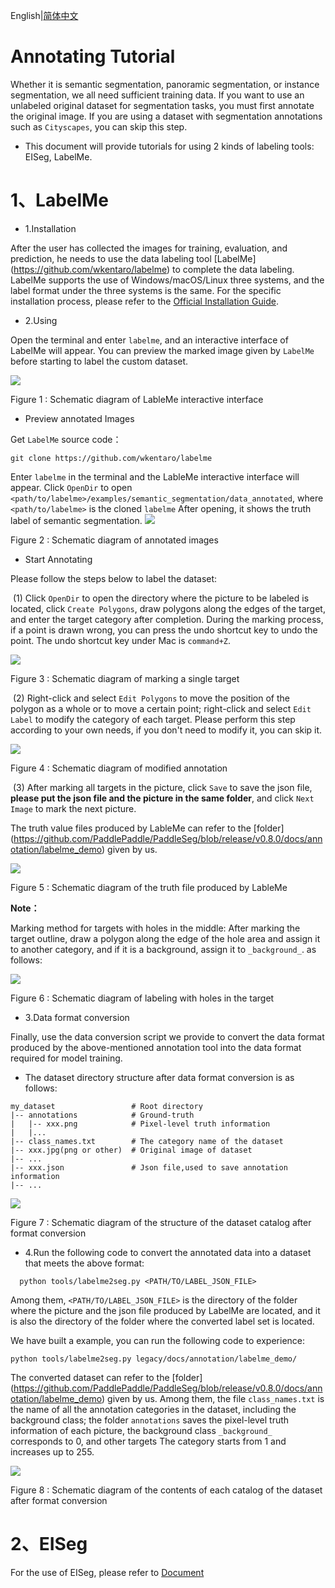 English|[简体中文](transform_cn.md)
# Annotating Tutorial

Whether it is semantic segmentation, panoramic segmentation, or instance segmentation, we all need sufficient training data. If you want to use an unlabeled original dataset for segmentation tasks, you must first annotate the original image. If you are using a dataset with segmentation annotations such as `Cityscapes`, you can skip this step.
- This document will provide tutorials for using 2 kinds of labeling tools: EISeg, LabelMe.


# 1、LabelMe
* 1.Installation

After the user has collected the images for training, evaluation, and prediction, he needs to use the data labeling tool [LabelMe] (https://github.com/wkentaro/labelme) to complete the data labeling. LabelMe supports the use of Windows/macOS/Linux three systems, and the label format under the three systems is the same. For the specific installation process, please refer to the [Official Installation Guide](https://github.com/wkentaro/labelme).

* 2.Using

Open the terminal and enter `labelme`, and an interactive interface of LabelMe will appear. You can preview the marked image given by `LabelMe` before starting to label the custom dataset.

![](../image/image-1.png)

<div align="left">
    <p>Figure 1 : Schematic diagram of LableMe interactive interface</p>
 </div>


   * Preview annotated Images

Get `LabelMe` source code：

```
git clone https://github.com/wkentaro/labelme
```

Enter `labelme` in the terminal and the LableMe interactive interface will appear. Click `OpenDir` to open `<path/to/labelme>/examples/semantic_segmentation/data_annotated`, where `<path/to/labelme>` is the cloned `labelme` After opening, it shows the truth label of semantic segmentation.
![](../image/image-2.png)

<div align="left">
    <p>Figure 2 : Schematic diagram of annotated images</p>
 </div>



   * Start Annotating

Please follow the steps below to label the dataset:

​		(1) Click `OpenDir` to open the directory where the picture to be labeled is located, click `Create Polygons`, draw polygons along the edges of the target, and enter the target category after completion. During the marking process, if a point is drawn wrong, you can press the undo shortcut key to undo the point. The undo shortcut key under Mac is `command+Z`.

![](../image/image-3.png)

<div align="left">
    <p>Figure 3 : Schematic diagram of marking a single target</p>
 </div>



​		(2) Right-click and select `Edit Polygons` to move the position of the polygon as a whole or to move a certain point; right-click and select `Edit Label` to modify the category of each target. Please perform this step according to your own needs, if you don't need to modify it, you can skip it.

![](../image/image-4-2.png)

<div align="left">
    <p>Figure 4 : Schematic diagram of modified annotation</p>
 </div>



​		(3) After marking all targets in the picture, click `Save` to save the json file, **please put the json file and the picture in the same folder**, and click `Next Image` to mark the next picture.

The truth value files produced by LableMe can refer to the [folder] (https://github.com/PaddlePaddle/PaddleSeg/blob/release/v0.8.0/docs/annotation/labelme_demo) given by us.

![](../image/image-5.png)

<div align="left">
    <p>Figure 5 : Schematic diagram of the truth file produced by LableMe</p>
 </div>



 **Note：**

Marking method for targets with holes in the middle: After marking the target outline, draw a polygon along the edge of the hole area and assign it to another category, and if it is a background, assign it to `_background_`. as follows:

![](../image/image-10.jpg)

 <div align="left">
    <p>Figure 6 : Schematic diagram of labeling with holes in the target</p>
 </div>



* 3.Data format conversion

Finally, use the data conversion script we provide to convert the data format produced by the above-mentioned annotation tool into the data format required for model training.

* The dataset directory structure after data format conversion is as follows:

 ```
 my_dataset                 # Root directory
 |-- annotations            # Ground-truth
 |   |-- xxx.png            # Pixel-level truth information
 |   |...
 |-- class_names.txt        # The category name of the dataset
 |-- xxx.jpg(png or other)  # Original image of dataset
 |-- ...
 |-- xxx.json               # Json file,used to save annotation information
 |-- ...

 ```

![](../image/image-6.png)

<div align="left">
    <p>Figure 7 : Schematic diagram of the structure of the dataset catalog after format conversion</p>
 </div>



* 4.Run the following code to convert the annotated data into a dataset that meets the above format:

```
  python tools/labelme2seg.py <PATH/TO/LABEL_JSON_FILE>
```

Among them, `<PATH/TO/LABEL_JSON_FILE>` is the directory of the folder where the picture and the json file produced by LabelMe are located, and it is also the directory of the folder where the converted label set is located.

We have built a example, you can run the following code to experience:

```
python tools/labelme2seg.py legacy/docs/annotation/labelme_demo/
```

The converted dataset can refer to the [folder] (https://github.com/PaddlePaddle/PaddleSeg/blob/release/v0.8.0/docs/annotation/labelme_demo) given by us. Among them, the file `class_names.txt` is the name of all the annotation categories in the dataset, including the background class; the folder `annotations` saves the pixel-level truth information of each picture, the background class `_background_` corresponds to 0, and other targets The category starts from 1 and increases up to 255.

![](../image/image-7.png)

<div align="left">
    <p>Figure 8 : Schematic diagram of the contents of each catalog of the dataset after format conversion</p>
 </div>

# 2、EISeg

For the use of EISeg, please refer to [Document](../../../EISeg/README.md)
